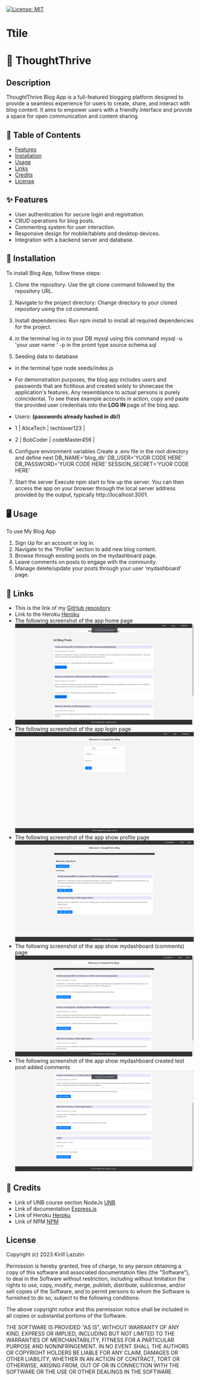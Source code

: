 [![License: MIT](https://img.shields.io/badge/License-MIT-yellow.svg)](https://opensource.org/licenses/MIT)

# Ttile

# 📘 ThoughtThrive

## Description

ThoughtThrive Blog App is a full-featured blogging platform designed to provide a seamless experience for users to create, share, and interact with blog content. It aims to empower users with a friendly interface and provide a space for open communication and content sharing.

## 📑 Table of Contents

- [Features](#features)
- [Installation](#installation)
- [Usage](#usage)
- [Links](#links)
- [Credits](#credits)
- [License](#license)

## ✨ Features

- User authentication for secure login and registration.
- CRUD operations for blog posts.
- Commenting system for user interaction.
- Responsive design for mobile/tablets and desktop devices.
- Integration with a backend server and database.

## 🔧 Installation

To install Blog App, follow these steps:

1. Clone the repository:
   Use the git clone command followed by the repository URL.

2. Navigate to the project directory:
   Change directory to your cloned repository using the cd command.

3. Install dependencies:
   Run npm install to install all required dependencies for the project.

4. in the terminal log in to your DB mysql using this command mysql -u 'your user name ' -p
   in the promt type source schema.sql

5. Seeding data to database

- in the terminal type node seeds/index.js
- For demonstration purposes, the blog app includes users and passwords that are fictitious and created solely to showcase the application's features. Any resemblance to actual persons is purely coincidental. To see these example accounts in action, copy and paste the provided user credentials into the **LOG IN** page of the blog app.

- Users: **(passwords already hashed in db!)**
- 1 | AliceTech | techlover123 |
- 2 | BobCoder | codeMaster456 |

6. Configure environment variables
   Create a .env file in the root directory and define next
   DB_NAME='blog_db'
   DB_USER='YUOR CODE HERE'
   DB_PASSWORD='YUOR CODE HERE'
   SESSION_SECRET='YUOR CODE HERE'

7. Start the server
   Execute npm start to fire up the server. You can then access the app on your browser through the local server address provided by the output, typically http://localhost:3001.

## 🖥 Usage

To use My Blog App

1. Sign Up for an account or log in.
2. Navigate to the "Profile" section to add new blog content.
3. Browse through existing posts on the mydashboard page.
4. Leave comments on posts to engage with the community.
5. Manage delete/update your posts through your user 'mydashboard' page.

## 🔗 Links

- This is the link of my [GitHub repository](https://github.com/Kirill777-web/Thought-Thrive)
- Link to the Heroku [Heroku](https://thought-thrive-b10edf1a6c47.herokuapp.com/login?source=post&postid=1)
- The following screenshot of the app home page ![Thought-Thrive](/img/homepage.png)
- The following screenshot of the app login page ![Thought-Thrive](/img/loginpage.png)
- The following screenshot of the app show profile page ![Thought-Thrive](/img/profile%20page.png)
- The following screenshot of the app show mydashboard (comments) page ![Thought-Thrive](/img/mydashboard.png)
- The following screenshot of the app show mydashboard created test post added comments ![Thought-Thrive](/img/testapp.png)

## 🙏 Credits

- Link of UNB course section NodeJs [UNB](https://courses.bootcampspot.com/)
- Link of documentation [Express.js](https://expressjs.com/)
- Link of Heroku [Heroku](https://heroku.com/)
- Link of NPM [NPM](https://www.npmjs.com/)

## License

Copyright (c) 2023 Kirill Lazutin

Permission is hereby granted, free of charge, to any person obtaining a copy of this software and associated documentation files (the "Software"), to deal in the Software without restriction, including without limitation the rights to use, copy, modify, merge, publish, distribute, sublicense, and/or sell copies of the Software, and to permit persons to whom the Software is furnished to do so, subject to the following conditions:

The above copyright notice and this permission notice shall be included in all copies or substantial portions of the Software.

THE SOFTWARE IS PROVIDED "AS IS", WITHOUT WARRANTY OF ANY KIND, EXPRESS OR IMPLIED, INCLUDING BUT NOT LIMITED TO THE WARRANTIES OF MERCHANTABILITY, FITNESS FOR A PARTICULAR PURPOSE AND NONINFRINGEMENT. IN NO EVENT SHALL THE AUTHORS OR COPYRIGHT HOLDERS BE LIABLE FOR ANY CLAIM, DAMAGES OR OTHER LIABILITY, WHETHER IN AN ACTION OF CONTRACT, TORT OR OTHERWISE, ARISING FROM, OUT OF OR IN CONNECTION WITH THE SOFTWARE OR THE USE OR OTHER DEALINGS IN THE SOFTWARE.
